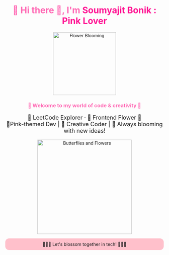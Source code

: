 <!-- 🌸 Girly Profile Header for Soumyajit Bonik -->

<h1 align="center" style="color:hotpink;">
  🌈 Hi there 👋, I'm <span style="color:deeppink;">Soumyajit Bonik : Pink Lover</span>
</h1>

<p align="center">
  <img src="https://media.giphy.com/media/WoD6JZnwap6s8/giphy.gif" width="200" alt="Flower Blooming" />
</p>

<h3 align="center" style="color:hotpink;">
  🌈 Welcome to my world of code & creativity 🌈
</h3>

<p align="center" style="font-size:18px;">
  🌈 LeetCode Explorer · 🌼 Frontend Flower 🌸<br>
 🌈Pink-themed Dev | 🌺 Creative Coder | 🌈 Always blooming with new ideas!
</p>

<p align="center">
  <img src="https://i.pinimg.com/originals/75/17/f4/7517f4a01462c3f402cb4d0c1d8a18b0.gif" width="300" alt="Butterflies and Flowers" />
</p>

<p align="center" style="background-color:pink; padding:10px; border-radius:12px;">
  🌸💗🌸 Let's blossom together in tech! 🌸💗🌸
</p>
